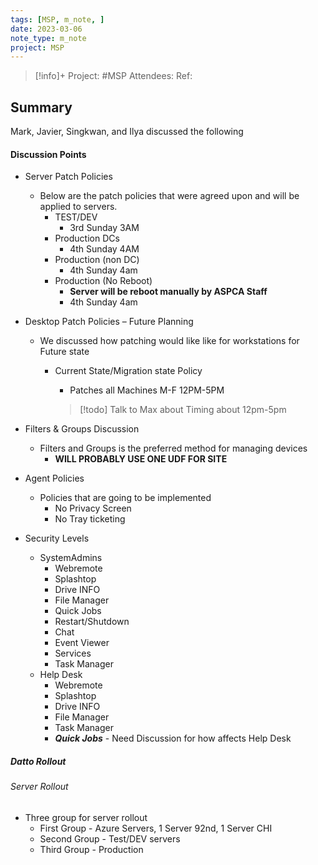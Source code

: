 ```yaml
---
tags: [MSP, m_note, ]
date: 2023-03-06
note_type: m_note
project: MSP
---
```


> [!info]+
>Project: #MSP
>Attendees: 
>Ref:

## Summary
Mark, Javier, Singkwan, and Ilya discussed the following

#### Discussion Points

 * Server Patch Policies
	 * Below are the patch policies that were agreed upon and will be applied to servers.
		 * TEST/DEV
			 * 3rd Sunday 3AM
		 * Production DCs
			 * 4th Sunday 4AM
		* Production (non DC)
			* 4th Sunday 4am
		* Production (No Reboot)
			* **Server will be reboot manually by ASPCA Staff**
			* 4th Sunday 4am
 * Desktop Patch Policies – Future Planning
	 * We discussed how patching would like like for workstations for Future state
		 * Current State/Migration state Policy
			 * Patches all Machines M-F 12PM-5PM

			 > [!todo]  Talk to Max about Timing about 12pm-5pm

 * Filters & Groups Discussion
	 * Filters and Groups is the preferred method for managing devices
		 * **WILL PROBABLY USE ONE UDF FOR SITE**
 * Agent Policies
	 * Policies that are going to be implemented
		 * No Privacy Screen
		 * No Tray ticketing

- Security Levels
	- SystemAdmins
		- Webremote
		- Splashtop
		- Drive INFO
		- File Manager
		- Quick Jobs
		- Restart/Shutdown
		- Chat
		- Event Viewer
		- Services
		- Task Manager

	* Help Desk
		* Webremote
		* Splashtop
		* Drive INFO
		* File Manager
		* Task Manager
		* ***Quick Jobs*** - Need Discussion for how affects Help Desk

##### *Datto Rollout*

###### Server Rollout

* Three group for server rollout
	* First Group - Azure Servers, 1 Server 92nd, 1 Server CHI
	* Second Group - Test/DEV servers
	* Third Group - Production